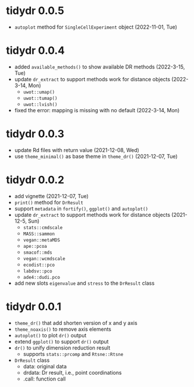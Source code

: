 # tidydr 0.0.5

+ `autoplot` method for `SingleCellExperiment` object (2022-11-01, Tue)

# tidydr 0.0.4

+ added `available_methods()` to show available DR methods (2022-3-15, Tue)
+ update `dr_extract` to support methods work for distance objects (2022-3-14, Mon)
    - `uwot::umap()`
    - `uwot::tumap()`
    - `uwot::lvish()`
+ fixed the error: mapping is missing with no default (2022-3-14, Mon)

# tidydr 0.0.3

+ update Rd files with return value (2021-12-08, Wed)
+ use `theme_minimal()` as base theme in `theme_dr()` (2021-12-07, Tue)

# tidydr 0.0.2

+ add vignette (2021-12-07, Tue)
+ `print()` method for `DrResult`
+ support `metadata` in `fortify()`, `ggplot()` and `autoplot()`
+ update `dr_extract` to support methods work for distance objects (2021-12-5, Sun)
    - `stats::cmdscale`
    - `MASS::sammon`
    - `vegan::metaMDS`
    - `ape::pcoa`
    - `smacof::mds`
    - `vegan::wcmdscale`
    - `ecodist::pco`
    - `labdsv::pco`
    - `ade4::dudi.pco`
+ add new slots `eigenvalue` and `stress` to the `DrResult` class

# tidydr 0.0.1

+ `theme_dr()` that add shorten version of x and y axis
+ `theme_noaxis()` to remove axis elements
+ `autoplot()` to plot `dr()` output
+ extend `ggplot()` to support `dr()` output
+ `dr()` to unify dimension reduction result
    - supports `stats::prcomp` and `Rtsne::Rtsne`
+ `DrResult` class
    - data: original data
    - drdata: Dr result, i.e., point coordinations
    - .call: function call
